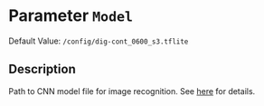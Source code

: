 # Parameter `Model`
Default Value: `/config/dig-cont_0600_s3.tflite`

## Description
Path to CNN model file for image recognition. See [here](../Choosing-the-Model) for details. 
